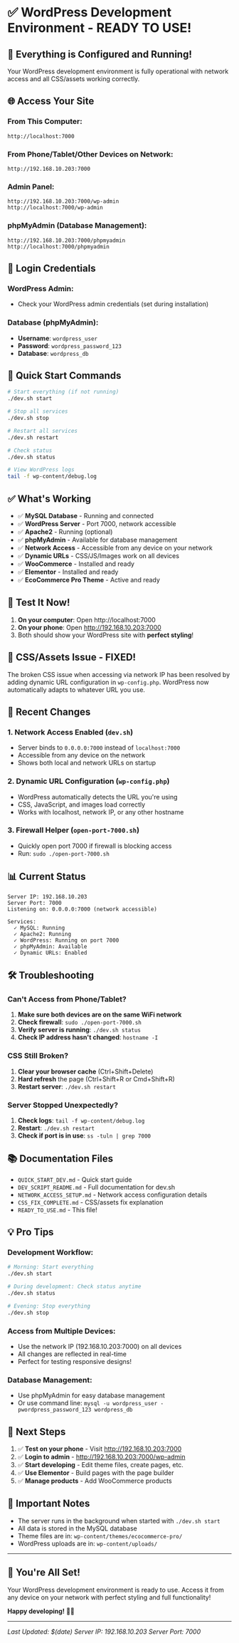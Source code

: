 # ✅ WordPress Development Environment - READY TO USE!

## 🎉 Everything is Configured and Running!

Your WordPress development environment is fully operational with network access and all CSS/assets working correctly.

## 🌐 Access Your Site

### From This Computer:
```
http://localhost:7000
```

### From Phone/Tablet/Other Devices on Network:
```
http://192.168.10.203:7000
```

### Admin Panel:
```
http://192.168.10.203:7000/wp-admin
http://localhost:7000/wp-admin
```

### phpMyAdmin (Database Management):
```
http://192.168.10.203:7000/phpmyadmin
http://localhost:7000/phpmyadmin
```

## 🔐 Login Credentials

### WordPress Admin:
- Check your WordPress admin credentials (set during installation)

### Database (phpMyAdmin):
- **Username**: `wordpress_user`
- **Password**: `wordpress_password_123`
- **Database**: `wordpress_db`

## 🚀 Quick Start Commands

```bash
# Start everything (if not running)
./dev.sh start

# Stop all services
./dev.sh stop

# Restart all services
./dev.sh restart

# Check status
./dev.sh status

# View WordPress logs
tail -f wp-content/debug.log
```

## ✅ What's Working

- ✅ **MySQL Database** - Running and connected
- ✅ **WordPress Server** - Port 7000, network accessible
- ✅ **Apache2** - Running (optional)
- ✅ **phpMyAdmin** - Available for database management
- ✅ **Network Access** - Accessible from any device on your network
- ✅ **Dynamic URLs** - CSS/JS/Images work on all devices
- ✅ **WooCommerce** - Installed and ready
- ✅ **Elementor** - Installed and ready
- ✅ **EcoCommerce Pro Theme** - Active and ready

## 📱 Test It Now!

1. **On your computer**: Open http://localhost:7000
2. **On your phone**: Open http://192.168.10.203:7000
3. Both should show your WordPress site with **perfect styling**!

## 🎨 CSS/Assets Issue - FIXED!

The broken CSS issue when accessing via network IP has been resolved by adding dynamic URL configuration in `wp-config.php`. WordPress now automatically adapts to whatever URL you use.

## 🔧 Recent Changes

### 1. Network Access Enabled (`dev.sh`)
- Server binds to `0.0.0.0:7000` instead of `localhost:7000`
- Accessible from any device on the network
- Shows both local and network URLs on startup

### 2. Dynamic URL Configuration (`wp-config.php`)
- WordPress automatically detects the URL you're using
- CSS, JavaScript, and images load correctly
- Works with localhost, network IP, or any other hostname

### 3. Firewall Helper (`open-port-7000.sh`)
- Quickly open port 7000 if firewall is blocking access
- Run: `sudo ./open-port-7000.sh`

## 📊 Current Status

```
Server IP: 192.168.10.203
Server Port: 7000
Listening on: 0.0.0.0:7000 (network accessible)

Services:
  ✓ MySQL: Running
  ✓ Apache2: Running
  ✓ WordPress: Running on port 7000
  ✓ phpMyAdmin: Available
  ✓ Dynamic URLs: Enabled
```

## 🛠️ Troubleshooting

### Can't Access from Phone/Tablet?

1. **Make sure both devices are on the same WiFi network**
2. **Check firewall**: `sudo ./open-port-7000.sh`
3. **Verify server is running**: `./dev.sh status`
4. **Check IP address hasn't changed**: `hostname -I`

### CSS Still Broken?

1. **Clear your browser cache** (Ctrl+Shift+Delete)
2. **Hard refresh** the page (Ctrl+Shift+R or Cmd+Shift+R)
3. **Restart server**: `./dev.sh restart`

### Server Stopped Unexpectedly?

1. **Check logs**: `tail -f wp-content/debug.log`
2. **Restart**: `./dev.sh restart`
3. **Check if port is in use**: `ss -tuln | grep 7000`

## 📚 Documentation Files

- `QUICK_START_DEV.md` - Quick start guide
- `DEV_SCRIPT_README.md` - Full documentation for dev.sh
- `NETWORK_ACCESS_SETUP.md` - Network access configuration details
- `CSS_FIX_COMPLETE.md` - CSS/assets fix explanation
- `READY_TO_USE.md` - This file!

## 💡 Pro Tips

### Development Workflow:
```bash
# Morning: Start everything
./dev.sh start

# During development: Check status anytime
./dev.sh status

# Evening: Stop everything
./dev.sh stop
```

### Access from Multiple Devices:
- Use the network IP (192.168.10.203:7000) on all devices
- All changes are reflected in real-time
- Perfect for testing responsive designs!

### Database Management:
- Use phpMyAdmin for easy database management
- Or use command line: `mysql -u wordpress_user -pwordpress_password_123 wordpress_db`

## 🎯 Next Steps

1. ✅ **Test on your phone** - Visit http://192.168.10.203:7000
2. ✅ **Login to admin** - http://192.168.10.203:7000/wp-admin
3. ✅ **Start developing** - Edit theme files, create pages, etc.
4. ✅ **Use Elementor** - Build pages with the page builder
5. ✅ **Manage products** - Add WooCommerce products

## 🚨 Important Notes

- The server runs in the background when started with `./dev.sh start`
- All data is stored in the MySQL database
- Theme files are in: `wp-content/themes/ecocommerce-pro/`
- WordPress uploads are in: `wp-content/uploads/`

---

## 🎊 You're All Set!

Your WordPress development environment is ready to use. Access it from any device on your network with perfect styling and full functionality!

**Happy developing!** 🚀✨

---

*Last Updated: $(date)*
*Server IP: 192.168.10.203*
*Server Port: 7000*
